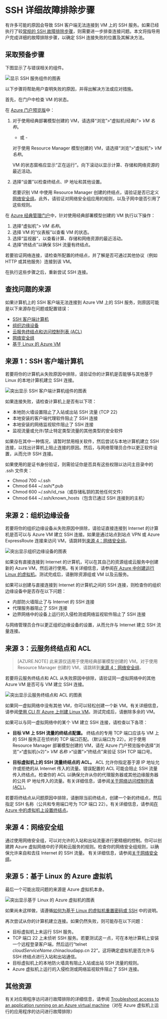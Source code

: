 <properties
	pageTitle="Azure VM 的详细 SSH 故障排除 | Azure"
	description="对 Azure 虚拟机连接问题进行较详细 SSH 故障排除的步骤"
	keywords="ssh 连接被拒绝,ssh 错误,azure ssh,SSH 连接失败"
	services="virtual-machines-linux"
	documentationCenter=""
	authors="iainfoulds"
	manager="timlt"
	editor=""
	tags="top-support-issue,azure-service-management,azure-resource-manager"/>  


<tags
	ms.service="virtual-machines-linux"
	ms.workload="infrastructure-services"
	ms.tgt_pltfrm="vm-linux"
	ms.devlang="na"
	ms.topic="support-article"
	ms.date="09/01/2016"
	wacn.date=""
	ms.author="iainfou"/>  


# SSH 详细故障排除步骤

有许多可能的原因会导致 SSH 客户端无法连接到 VM 上的 SSH 服务。如果已经执行了较[常规的 SSH 故障排除步骤](/documentation/articles/virtual-machines-linux-troubleshoot-ssh-connection/)，则需要进一步排查连接问题。本文将指导用户完成详细的故障排除步骤，以确定 SSH 连接失败的位置及其解决方法。

## 采取预备步骤

下图显示了与错误相关的组件。

![显示 SSH 服务组件的图表](./media/virtual-machines-linux-detailed-troubleshoot-ssh-connection/ssh-tshoot1.png)  


以下步骤将帮助用户查明失败的原因，并得出解决方法或应对措施。

首先，在门户中检查 VM 的状态。

在 [Azure 门户预览版](https://portal.azure.cn)中：

1. 对于使用经典部署模型创建的 VM，请选择“浏览”>“虚拟机(经典)”> *VM 名称*。

	- 或 -

	对于使用 Resource Manager 模型创建的 VM，请选择“浏览”>“虚拟机”> *VM 名称*。

	VM 的状态窗格应显示“正在运行”。向下滚动以显示计算、存储和网络资源的最近活动。

2. 选择“设置”以检查终结点、IP 地址和其他设置。

	若要识别 VM 中使用 Resource Manager 创建的终结点，请验证是否已定义[网络安全组](/documentation/articles/virtual-networks-nsg/)。此外，请验证对网络安全组应用的规则，以及子网中是否引用了这些规则。

在 [Azure 经典管理门户](https://manage.windowsazure.cn)中，针对使用经典部署模型创建的 VM 执行以下操作：

1. 选择“虚拟机”> *VM 名称*。
2. 选择 VM 的“仪表板”以查看 VM 的状态。
3. 选择“监视器”，以查看计算、存储和网络资源的最近活动。
4. 选择“终结点”以确保 SSH 流量有终结点。

若要验证网络连接，请检查所配置的终结点，并了解是否可通过其他协议（例如 HTTP 或其他服务）连接到该 VM。

在执行这些步骤之后，重新尝试 SSH 连接。


## 查找问题的来源

如果计算机上的 SSH 客户端无法连接到 Azure VM 上的 SSH 服务，则原因可能是以下来源存在问题或配置错误：

- [SSH 客户端计算机](#source-1-ssh-client-computer)
- [组织边缘设备](#source-2-organization-edge-device)
- [云服务终结点和访问控制列表 (ACL)](#source-3-cloud-service-endpoint-and-acl)
- [网络安全组](#source-4-network-security-groups)
- [基于 Linux 的 Azure VM](#source-5-linux-based-azure-virtual-machine)

## <a name="source-1-ssh-client-computer"></a> 来源 1：SSH 客户端计算机

若要将你的计算机从失败原因中排除，请验证你的计算机是否能够与其他基于 Linux 的本地计算机建立 SSH 连接。

![突出显示 SSH 客户端计算机组件的图表](./media/virtual-machines-linux-detailed-troubleshoot-ssh-connection/ssh-tshoot2.png)  


如果连接失败，请检查计算机上是否有以下项：

- 本地防火墙设置阻止了入站或出站 SSH 流量 (TCP 22)
- 本地安装的客户端代理软件阻止了 SSH 连接
- 本地安装的网络监视软件阻止了 SSH 连接
- 监视流量或允许/禁止特定类型流量的其他类型的安全软件

如果存在其中一种情况，请暂时禁用相关软件，然后尝试与本地计算机建立 SSH 连接，以找出计算机上阻止连接的原因。然后，与网络管理员合作以更正软件设置，从而允许 SSH 连接。

如果使用的是证书身份验证，则需验证你是否具有这些权限以访问主目录中的 .ssh 文件夹：

- Chmod 700 ~/.ssh
- Chmod 644 ~/.ssh/*.pub
- Chmod 600 ~/.ssh/id\_rsa（或存储私钥的其他任何文件）
- Chmod 644 ~/.ssh/known\_hosts（包含已通过 SSH 连接到的主机）

## <a name="source-2-organization-edge-device"></a> 来源 2：组织边缘设备

若要将你的组织边缘设备从失败原因中排除，请验证直接连接到 Internet 的计算机是否可以与 Azure VM 建立 SSH 连接。如果是通过站点到站点 VPN 或 Azure ExpressRoute 连接来访问 VM，请跳转到[来源 4：网络安全组](#nsg)。

![突出显示组织边缘设备的图表](./media/virtual-machines-linux-detailed-troubleshoot-ssh-connection/ssh-tshoot3.png)  


如果没有直接连接到 Internet 的计算机，可以在其自己的资源组或云服务中创建新的 Azure VM，然后进行使用。有关详细信息，请参阅[在 Azure 中创建运行 Linux 的虚拟机](/documentation/articles/virtual-machines-linux-quick-create-cli/)。测试完成后，请删除资源组或 VM 以及云服务。

如果可以创建与直接连接到 Internet 的计算机之间的 SSH 连接，则检查你的组织边缘设备中是否存在以下问题：

- 内部防火墙阻止了与 Internet 的 SSH 连接
- 代理服务器阻止了 SSH 连接
- 边界网络中的设备上运行的入侵检测或网络监视软件阻止了 SSH 连接

与网络管理员合作以更正组织边缘设备的设置，从而允许与 Internet 建立 SSH 流量连接。

## <a name="source-3-cloud-service-endpoint-and-acl"></a> 来源 3：云服务终结点和 ACL

> [AZURE.NOTE] 此来源仅适用于使用经典部署模型创建的 VM。对于使用 Resource Manager 创建的 VM，请跳转到[来源 4：网络安全组](#nsg)。

若要将云服务终结点和 ACL 从失败原因中排除，请验证同一虚拟网络中的其他 Azure VM 是否可与 VM 建立 SSH 连接。

![突出显示云服务终结点和 ACL 的图表](./media/virtual-machines-linux-detailed-troubleshoot-ssh-connection/ssh-tshoot4.png)  


如果同一虚拟网络中没有其他 VM，你可以轻松创建一个新 VM。有关详细信息，请参阅[使用 CLI 在 Azure 上创建 Linux VM](/documentation/articles/virtual-machines-linux-quick-create-cli/)。测试完成后，请删除多余的 VM。

如果可以与同一虚拟网络中的某个 VM 建立 SSH 连接，请检查以下各项：

- **目标 VM 上 SSH 流量的终结点配置。** 终结点的专用 TCP 端口应该与 VM 上的 SSH 服务正在侦听的 TCP 端口匹配。（默认端口为 22）。对于使用 Resource Manager 部署模型创建的 VM，请在 Azure 门户预览版中选择“浏览”>“虚拟机(v2)”> *VM 名称* >“设置”>“终结点”来验证 SSH TCP 端口号。

- **目标虚拟机上的 SSH 流量终结点的 ACL。** ACL 允许你指定基于源 IP 地址允许或拒绝的从 Internet 传入的流量。错误配置的 ACL 可能会阻止 SSH 流量传入终结点。检查你的 ACL 以确保允许从你的代理服务器或其他边缘服务器的公共 IP 地址传入的流量。有关详细信息，请参阅[关于网络访问控制列表 (ACL)](/documentation/articles/virtual-networks-acl/)。

若要将终结点从问题原因中排除，请删除当前终结点，创建一个新的终结点，然后指定 SSH 名称（公共和专用端口号为 TCP 端口 22）。有关详细信息，请参阅[在 Azure 中的虚拟机上设置终结点](/documentation/articles/virtual-machines-windows-classic-setup-endpoints/)。

<a id="nsg"></a>
## <a name="source-4-network-security-groups"></a> 来源 4：网络安全组

通过使用网络安全组，可以对允许的入站和出站流量进行更精细的控制。你可以创建跨 Azure 虚拟网络中的子网和云服务的规则。检查你的网络安全组规则，以确保允许来自和去往 Internet 的 SSH 流量。
有关详细信息，请参阅[关于网络安全组](/documentation/articles/virtual-networks-nsg/)。

## <a name="source-5-linux-based-azure-virtual-machine"></a> 来源 5：基于 Linux 的 Azure 虚拟机

最后一个可能出现问题的来源是 Azure 虚拟机本身。

![突出显示基于 Linux 的 Azure 虚拟机的图表](./media/virtual-machines-linux-detailed-troubleshoot-ssh-connection/ssh-tshoot5.png)  


如果尚未这样做，请遵循[如何为基于 Linux 的虚拟机重置密码或 SSH](/documentation/articles/virtual-machines-linux-classic-reset-access/) 中的说明。

再次尝试从你的计算机建立连接。如果仍然失败，则可能存在以下问题：

- 目标虚拟机上未运行 SSH 服务。
- TCP 端口 22 上未侦听 SSH 服务。若要测试这一点，可在本地计算机上安装一个远程登录客户端，然后运行“telnet *cloudServiceName*.chinacloudapp.cn 22”。这将确定虚拟机是否允许与 SSH 终结点进行入站和出站通信。
- 目标虚拟机上的本地防火墙具有阻止入站或出站 SSH 流量的规则。
- Azure 虚拟机上运行的入侵检测或网络监视软件阻止了 SSH 连接。


## 其他资源
有关对应用程序访问进行故障排除的详细信息，请参阅 [Troubleshoot access to an application running on an Azure virtual machine](/documentation/articles/virtual-machines-linux-troubleshoot-app-connection/)（对在 Azure 虚拟机上运行的应用程序的访问进行故障排除）

<!---HONumber=Mooncake_1017_2016-->
